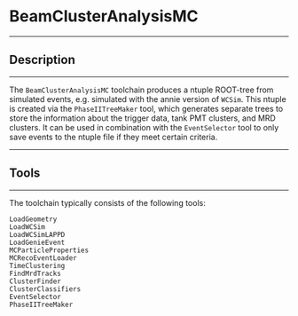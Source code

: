 # BeamClusterAnalysisMC

***********************
## Description
**********************

The `BeamClusterAnalysisMC` toolchain produces a ntuple ROOT-tree from simulated events, e.g. simulated with the annie version of `WCSim`. This ntuple is created via the `PhaseIITreeMaker` tool, which generates separate trees to store the information about the trigger data, tank PMT clusters, and MRD clusters. It can be used in combination with the `EventSelector` tool to only save events to the ntuple file if they meet certain criteria.


************************
## Tools
************************

The toolchain typically consists of the following tools:

```
LoadGeometry
LoadWCSim
LoadWCSimLAPPD
LoadGenieEvent
MCParticleProperties
MCRecoEventLoader
TimeClustering
FindMrdTracks
ClusterFinder
ClusterClassifiers
EventSelector
PhaseIITreeMaker
```
